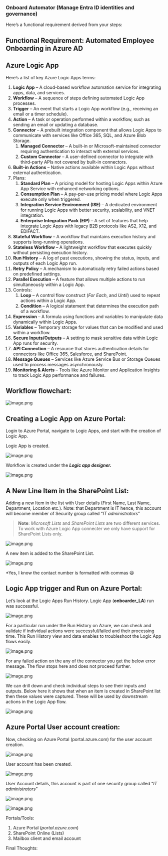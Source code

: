 ### **Onboard Automator (Manage Entra ID identities and governance)**

Here’s a functional requirement derived from your steps:  

## **Functional Requirement: Automated Employee Onboarding in Azure AD**  


## Azure Logic App

Here’s a list of key Azure Logic Apps terms: 

1. **Logic App** – A cloud-based workflow automation service for integrating apps, data, and services.
2. **Workflow** – A sequence of steps defining automated Logic App processes.
3. **Trigger** – An event that starts a Logic App workflow (e.g., receiving an email or a timer schedule).
4. **Action** – A task or operation performed within a workflow, such as sending an email or updating a database.
5. **Connector** – A prebuilt integration component that allows Logic Apps to communicate with services like Office 365, SQL, and Azure Blob Storage.
    1. **Managed Connector** – A built-in or Microsoft-maintained connector requiring authentication to interact with external services.
    2. **Custom Connector** – A user-defined connector to integrate with third-party APIs not covered by built-in connectors.
6. **Built-in Actions** – Native actions available within Logic Apps without external authentication.
7. Plans:
    1. **Standard Plan** – A pricing model for hosting Logic Apps within Azure App Service with enhanced networking options.
    2. **Consumption Plan** – A pay-per-use pricing model where Logic Apps execute only when triggered.
    3. **Integration Service Environment (ISE)** – A dedicated environment for running Logic Apps with better security, scalability, and VNET integration.
    4. **Enterprise Integration Pack (EIP)** – A set of features that help integrate Logic Apps with legacy B2B protocols like AS2, X12, and EDIFACT.
8. **Stateful Workflow** – A workflow that maintains execution history and supports long-running operations.
9. **Stateless Workflow** – A lightweight workflow that executes quickly without persisting execution history.
10. **Run History** – A log of past executions, showing the status, inputs, and outputs of each Logic App run.
11. **Retry Policy** – A mechanism to automatically retry failed actions based on predefined settings.
12. **Parallel Execution** – A feature that allows multiple actions to run simultaneously within a Logic App.
13. Controls:
    1. **Loop** – A control flow construct (*For Each*, and *Until*) used to repeat actions within a Logic App.
    2. **Condition** – A logical statement that determines the execution path of a workflow.
14. **Expression** – A formula using functions and variables to manipulate data dynamically within Logic Apps.
15. **Variables** – Temporary storage for values that can be modified and used within a workflow.
16. **Secure Inputs/Outputs** – A setting to mask sensitive data within Logic App runs for security.
17. **API Connection** – A resource that stores authentication details for connectors like Office 365, Salesforce, and SharePoint.
18. **Message Queues** – Services like Azure Service Bus or Storage Queues used to process messages asynchronously.
19. **Monitoring & Alerts** – Tools like Azure Monitor and Application Insights to track Logic App performance and failures.

## Workflow flowchart:
![image.png](attachment:d87681c0-33c3-47f3-93df-19c481b47a7f:image.png)

## Creating a Logic App on Azure Portal:

Login to Azure Portal, navigate to Logic Apps, and start with the creation of Logic App.



Logic App is created.

![image.png](attachment:f0dde60c-5adb-4281-807a-8031a445d625:image.png)

Workflow is created under the ***Logic app designer.***

![image.png](attachment:1783c506-1dbd-4f63-8e99-a8eddee15b33:image.png)

## A New Line Item in the SharePoint List:

Adding a new Item in the list with User details (First Name, Last Name, Department, Location etc.). Note: that Department is IT hence, this account will become member of Security group called “*IT administrators*”

> **Note**: *Microsoft Lists* and *SharePoint Lists* are two different services. To work with Azure Logic App connecter we only have support for SharePoint Lists only.
> 

![image.png](attachment:7d636c01-76c7-40aa-a9dc-3836c9a4ddb1:image.png)

A new item is added to the SharePoint List.

![image.png](attachment:0d949c89-13e9-4775-abdd-e5b5a6c8e0d9:image.png)

*Yes, I know the contact number is formatted with commas 😃

## Logic App trigger and Run on Azure Portal:

Let’s look at the Logic Apps Run History. Logic App (**onboarder_LA**) run was successful. 

![image.png](attachment:30faa96c-ef62-4ba4-9581-4772683928b6:image.png)

For a particular run under the Run History on Azure, we can check and validate if individual actions were successful/failed and their processing time. This Run History view and data enables to troubleshoot the Logic App flows easily.

![image.png](attachment:a884d5d9-6790-4d22-9cb4-4fd6cbda70b6:image.png)

For any failed action on the any of the connector you get the below error message. The flow stops here and does not proceed further.

![image.png](attachment:798c7c0b-e0e6-411f-a184-f3458bb9ebd1:image.png)

We can drill down and check individual steps to see their inputs and outputs. Below here it shows that when an item is created in SharePoint list then these values were captured. These will be used by downstream actions in the Logic App flow.

![image.png](attachment:f76a7f67-da64-4b90-8056-b18f7b644e1c:image.png)

## Azure Portal User account creation:

Now, checking on Azure Portal (portal.azure.com) for the user account creation.

![image.png](attachment:b0db2dfb-d464-456d-9b4c-3b6f7d76330b:image.png)

User account has been created. 

![image.png](attachment:2a3aadc6-9180-4be6-91d8-35e9157f4aa8:image.png)

User Account details, this account is part of one security group called “*IT administrators*”

![image.png](attachment:433d2676-62c0-43ad-a701-de478dcb359a:image.png)

![image.png](attachment:e3a84b17-1258-495a-8b59-68d1b6f39162:image.png)

Portals/Tools:

1. Azure Portal (*portal.azure.com*)
2. SharePoint Online (Lists)
3. Mailbox client and email account

Final Thoughts:
